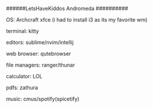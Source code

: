 ######LetsHaveKiddos Andromeda ##########


OS: Archcraft xfce (i had to install i3 as its my favorite wm)

terminal: kitty

editors: sublime/nvim/intellij

web browser: qutebrowser

file managers: ranger/thunar

calculator: LOL

pdfs: zathura

music: cmus/spotify(spicetify)
